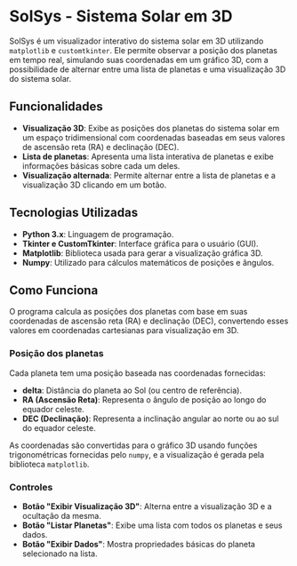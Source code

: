 # SolSys - Sistema Solar em 3D

SolSys é um visualizador interativo do sistema solar em 3D utilizando `matplotlib` e `customtkinter`. Ele permite observar a posição dos planetas em tempo real, simulando suas coordenadas em um gráfico 3D, com a possibilidade de alternar entre uma lista de planetas e uma visualização 3D do sistema solar.

## Funcionalidades

- **Visualização 3D**: Exibe as posições dos planetas do sistema solar em um espaço tridimensional com coordenadas baseadas em seus valores de ascensão reta (RA) e declinação (DEC).
- **Lista de planetas**: Apresenta uma lista interativa de planetas e exibe informações básicas sobre cada um deles.
- **Visualização alternada**: Permite alternar entre a lista de planetas e a visualização 3D clicando em um botão.

## Tecnologias Utilizadas

- **Python 3.x**: Linguagem de programação.
- **Tkinter e CustomTkinter**: Interface gráfica para o usuário (GUI).
- **Matplotlib**: Biblioteca usada para gerar a visualização gráfica 3D.
- **Numpy**: Utilizado para cálculos matemáticos de posições e ângulos.

## Como Funciona

O programa calcula as posições dos planetas com base em suas coordenadas de ascensão reta (RA) e declinação (DEC), convertendo esses valores em coordenadas cartesianas para visualização em 3D.

### Posição dos planetas

Cada planeta tem uma posição baseada nas coordenadas fornecidas:

- **delta**: Distância do planeta ao Sol (ou centro de referência).
- **RA (Ascensão Reta)**: Representa o ângulo de posição ao longo do equador celeste.
- **DEC (Declinação)**: Representa a inclinação angular ao norte ou ao sul do equador celeste.

As coordenadas são convertidas para o gráfico 3D usando funções trigonométricas fornecidas pelo `numpy`, e a visualização é gerada pela biblioteca `matplotlib`.

### Controles

- **Botão "Exibir Visualização 3D"**: Alterna entre a visualização 3D e a ocultação da mesma.
- **Botão "Listar Planetas"**: Exibe uma lista com todos os planetas e seus dados.
- **Botão "Exibir Dados"**: Mostra propriedades básicas do planeta selecionado na lista.

